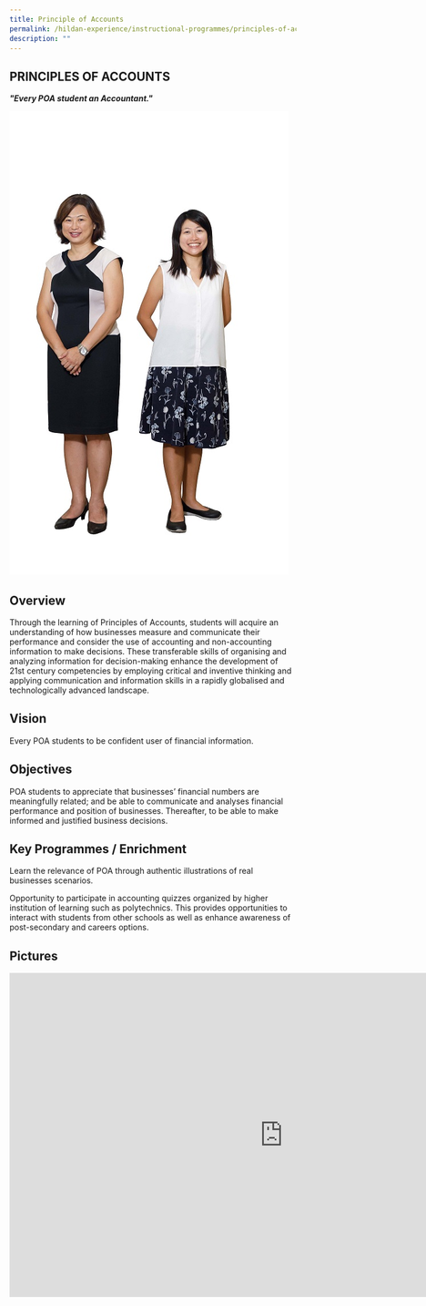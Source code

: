 ```yaml
---
title: Principle of Accounts
permalink: /hildan-experience/instructional-programmes/principles-of-accounts/
description: ""
---
```

PRINCIPLES OF ACCOUNTS
----------------------
***"Every POA student an Accountant."***

![](/images/Staff/POA2.jpg)

Overview
--------

Through the learning of Principles of Accounts, students will acquire an understanding of how businesses measure and communicate their performance and consider the use of accounting and non-accounting information to make decisions. These transferable skills of organising and analyzing information for decision-making enhance the development of 21st&nbsp;century competencies by employing critical and inventive thinking and applying communication and information skills in a rapidly globalised and technologically advanced landscape.

Vision
------

Every POA students to be confident user of financial information.

Objectives
----------

POA students to appreciate that businesses’ financial numbers are meaningfully related; and be able to communicate and analyses financial performance and position of businesses. Thereafter, to be able to make informed and justified business decisions.  

  

Key Programmes / Enrichment
---------------------------

Learn the relevance of POA through authentic illustrations of real businesses scenarios.

  

Opportunity to participate in accounting quizzes organized by higher institution of learning such as polytechnics. This provides opportunities to interact with students from other schools as well as enhance awareness of post-secondary and careers options.

  

Pictures
--------


<iframe allowfullscreen="true" height="569" width="960" frameborder="0" src="https://docs.google.com/presentation/d/e/2PACX-1vQ2zPy37WCjtiFEGd2tQthvmH0PavDOxHzeWqZ5hZcEtpss9hDRmM16nOcuy27iyTprlsiXW4922wGi/embed?start=true&amp;loop=true&amp;delayms=5000"></iframe>